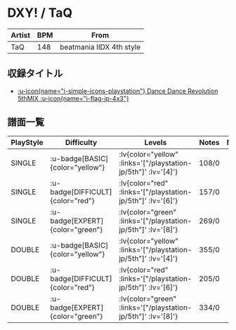 # DXY! / TaQ

|Artist|BPM|From|
|------|---|----|
|TaQ|148|beatmania IIDX 4th style|

## 収録タイトル

- [ :u-icon{name="i-simple-icons-playstation"} Dance Dance Revolution 5thMIX :u-icon{name="i-flag-jp-4x3"} ](/playstation-jp/5th)

## 譜面一覧

|PlayStyle|Difficulty|Levels|Notes|Movie|
|---------|----------|------|-----|-----|
|SINGLE| :u-badge[BASIC]{color="yellow"} | :lv{color="yellow" :links='["/playstation-jp/5th"]' :lv='[4]'} |108/0||
|SINGLE| :u-badge[DIFFICULT]{color="red"} | :lv{color="red" :links='["/playstation-jp/5th"]' :lv='[6]'} |157/0||
|SINGLE| :u-badge[EXPERT]{color="green"} | :lv{color="green" :links='["/playstation-jp/5th"]' :lv='[8]'} |269/0||
|DOUBLE| :u-badge[BASIC]{color="yellow"} | :lv{color="yellow" :links='["/playstation-jp/5th"]' :lv='[4]'} |355/0||
|DOUBLE| :u-badge[DIFFICULT]{color="red"} | :lv{color="red" :links='["/playstation-jp/5th"]' :lv='[6]'} |205/0||
|DOUBLE| :u-badge[EXPERT]{color="green"} | :lv{color="green" :links='["/playstation-jp/5th"]' :lv='[8]'} |334/0||
